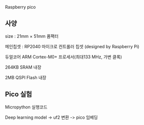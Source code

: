 Raspberry pico 

## 사양
size : 21mm × 51mm 폼팩터

메인칩셋 : RP2040 마이크로 컨트롤러 칩셋 (designed by Raspberry Pi)

듀얼코어 ARM Cortex-M0+ 프로세서(최대133 MHz, 가변 클록)

264KB SRAM 내장

2MB QSPI Flash 내장

## Pico 실험 
Micropython 실행코드 

Deep learning model -> uf2 변환 -> pico 임베딩 
